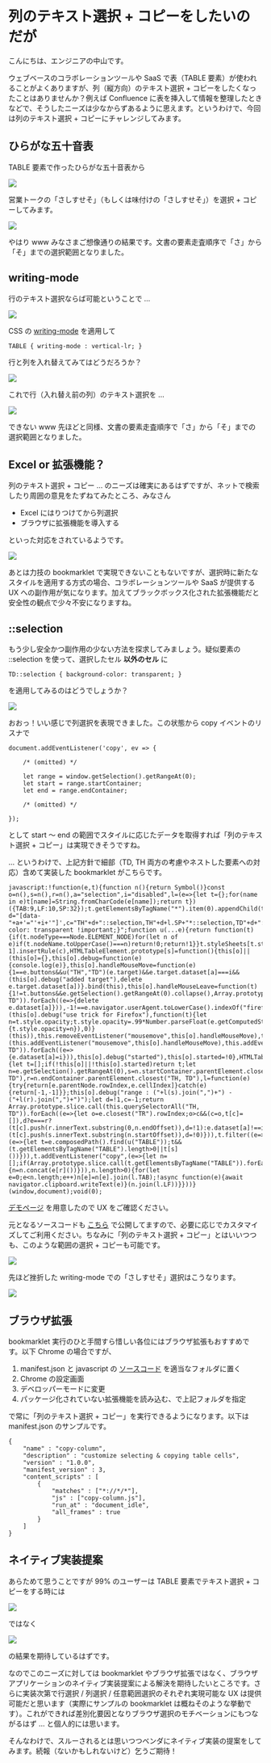 # 列のテキスト選択 + コピーをしたいのだが

こんにちは、エンジニアの中山です。

ウェブベースのコラボレーションツールや SaaS で表（TABLE 要素）が使われることがよくありますが、列（縦方向）のテキスト選択 + コピーをしたくなったことはありませんか？例えば Confluence に表を挿入して情報を整理したときなどで、そうしたニーズは少なからずあるように思えます。というわけで、今回は列のテキスト選択 + コピーにチャレンジしてみます。

## ひらがな五十音表

TABLE 要素で作ったひらがな五十音表から

<img src='https://raw.githubusercontent.com/nakayama-kazuki/2020/master/bookmarklets/column/img/50-1.png' />

営業トークの「さしすせそ」（もしくは味付けの「さしすせそ」）を選択 + コピーしてみます。

<img src='https://raw.githubusercontent.com/nakayama-kazuki/2020/master/bookmarklets/column/img/50-2.png' />

やはり www みなさまご想像通りの結果です。文書の要素走査順序で「さ」から「そ」までの選択範囲となりました。

## writing-mode

行のテキスト選択ならば可能ということで …

<img src='https://raw.githubusercontent.com/nakayama-kazuki/2020/master/bookmarklets/column/img/50-8.png' />

CSS の [writing-mode](https://www.w3.org/TR/css-writing-modes-3/) を適用して

```
TABLE { writing-mode : vertical-lr; }
```

行と列を入れ替えてみてはどうだろうか？

<img src='https://raw.githubusercontent.com/nakayama-kazuki/2020/master/bookmarklets/column/img/50-3.png' />

これで行（入れ替え前の列）のテキスト選択を …

<img src='https://raw.githubusercontent.com/nakayama-kazuki/2020/master/bookmarklets/column/img/50-4.png' />

できない www 先ほどと同様、文書の要素走査順序で「さ」から「そ」までの選択範囲となりました。

## Excel or 拡張機能？

列のテキスト選択 + コピー … のニーズは確実にあるはずですが、ネットで検索したり周囲の意見をたずねてみたところ、みなさん

- Excel にはりつけてから列選択
- ブラウザに拡張機能を導入する

といった対応をされているようです。

<img src='https://raw.githubusercontent.com/nakayama-kazuki/2020/master/bookmarklets/column/img/50-9.png' />

あとは力技の bookmarklet で実現できないこともないですが、選択時に新たなスタイルを適用する方式の場合、コラボレーションツールや SaaS が提供する UX への副作用が気になります。加えてブラックボックス化された拡張機能だと安全性の観点で少々不安になりますね。

## ::selection

もう少し安全かつ副作用の少ない方法を探求してみましょう。疑似要素の ::selection を使って、選択したセル **以外のセル** に

```
TD::selection { background-color: transparent; }
```

を適用してみるのはどうでしょうか？

<img src='https://raw.githubusercontent.com/nakayama-kazuki/2020/master/bookmarklets/column/img/50-5.png' />

おおっ！いい感じで列選択を表現できました。この状態から copy イベントのリスナで

```
document.addEventListener('copy', ev => {

    /* (omitted) */

    let range = window.getSelection().getRangeAt(0);
    let start = range.startContainer;
    let end = range.endContainer;

    /* (omitted) */

});
```

として start ～ end の範囲でスタイルに応じたデータを取得すれば「列のテキスト選択 + コピー」は実現できそうですね。

… というわけで、上記方針で細部（TD, TH 両方の考慮やネストした要素への対応）含めて実装した bookmarklet がこちらです。

```
javascript:!function(e,t){function n(){return Symbol()}const o=n(),s=n(),r=n(),a="selection",i="disabled",l=(e=>{let t={};for(name in e)t[name]=String.fromCharCode(e[name]);return t})({TAB:9,LF:10,SP:32});t.getElementsByTagName("*").item(0).appendChild(t.createElement("STYLE"));let d="[data-"+a+'="'+i+'"]',c="TH"+d+"::selection,TH"+d+l.SP+"*::selection,TD"+d+"::selection,TD"+d+l.SP+"*::selection{background-color: transparent !important;}";function u(...e){return function(t){if(t.nodeType===Node.ELEMENT_NODE)for(let n of e)if(t.nodeName.toUpperCase()===n)return!0;return!1}}t.styleSheets[t.styleSheets.length-1].insertRule(c),HTMLTableElement.prototype[s]=function(){this[o]||(this[o]={},this[o].debug=function(e){console.log(e)},this[o].handleMouseMove=function(e){1==e.buttons&&u("TH","TD")(e.target)&&e.target.dataset[a]===i&&(this[o].debug("added target"),delete e.target.dataset[a])}.bind(this),this[o].handleMouseLeave=function(t){1!=t.buttons&&e.getSelection().getRangeAt(0).collapse(),Array.prototype.slice.call(this.querySelectorAll("TH, TD")).forEach((e=>{delete e.dataset[a]})),-1!==e.navigator.userAgent.toLowerCase().indexOf("firefox")&&(this[o].debug("use trick for Firefox"),function(t){let n=t.style.opacity;t.style.opacity=.99*Number.parseFloat(e.getComputedStyle(t).opacity),window.setTimeout((()=>{t.style.opacity=n}),0)}(this)),this.removeEventListener("mousemove",this[o].handleMouseMove),this.removeEventListener("mouseleave",this[o].handleMouseLeave),this[o].debug("stopped"),this[o].started=!1}.bind(this),this[o].started=!1),this[o].started||(this.addEventListener("mousemove",this[o].handleMouseMove),this.addEventListener("mouseleave",this[o].handleMouseLeave)),Array.prototype.slice.call(this.querySelectorAll("TH, TD")).forEach((e=>{e.dataset[a]=i})),this[o].debug("started"),this[o].started=!0},HTMLTableElement.prototype[r]=function(){let t=[];if(!this[o]||!this[o].started)return t;let n=e.getSelection().getRangeAt(0),s=n.startContainer.parentElement.closest("TH, TD"),r=n.endContainer.parentElement.closest("TH, TD"),l=function(e){try{return[e.parentNode.rowIndex,e.cellIndex]}catch(e){return[-1,-1]}};this[o].debug("range : ("+l(s).join(",")+") - ("+l(r).join(",")+")");let d=!1,c=-1;return Array.prototype.slice.call(this.querySelectorAll("TH, TD")).forEach((e=>{let o=e.closest("TR").rowIndex;o>c&&(c=o,t[c]=[]),d?e===r?(t[c].push(r.innerText.substring(0,n.endOffset)),d=!1):e.dataset[a]!==i&&t[c].push(e.innerText):e===s&&(t[c].push(s.innerText.substring(n.startOffset)),d=!0)})),t.filter((e=>e))},t.addEventListener("selectstart",(e=>{let t=e.composedPath().find(u("TABLE"));t&&(t.getElementsByTagName("TABLE").length>0||t[s]())})),t.addEventListener("copy",(e=>{let n=[];if(Array.prototype.slice.call(t.getElementsByTagName("TABLE")).forEach((e=>{n=n.concat(e[r]())})),n.length>0){for(let e=0;e<n.length;e++)n[e]=n[e].join(l.TAB);!async function(e){await navigator.clipboard.writeText(e)}(n.join(l.LF))}}))}(window,document);void(0);
```

[デモページ](https://pj-corridor.net/table-demo/demo.html) を用意したので UX をご確認ください。

元となるソースコードも [こちら](https://github.com/nakayama-kazuki/2020/blob/master/bookmarklets/copy-column-v2.txt) で公開してますので、必要に応じでカスタマイズしてご利用ください。ちなみに「列のテキスト選択 + コピー」とはいいつつも、このような範囲の選択 + コピーも可能です。

<img src='https://raw.githubusercontent.com/nakayama-kazuki/2020/master/bookmarklets/column/img/50-6.png' />

先ほど挫折した writing-mode での「さしすせそ」選択はこうなります。

<img src='https://raw.githubusercontent.com/nakayama-kazuki/2020/master/bookmarklets/column/img/50-7.png' />

## ブラウザ拡張

bookmarklet 実行のひと手間すら惜しい各位にはブラウザ拡張もおすすめです。以下 Chrome の場合ですが、

1. manifest.json と javascript の [ソースコード](https://github.com/nakayama-kazuki/2020/blob/master/bookmarklets/copy-column-v2.txt)  を適当なフォルダに置く
2. Chrome の設定画面
3. デベロッパーモードに変更
4. パッケージ化されていない拡張機能を読み込む、で上記フォルダを指定

で常に「列のテキスト選択 + コピー」を実行できるようになります。以下は manifest.json のサンプルです。

```
{
    "name" : "copy-column",
    "description" : "customize selecting & copying table cells",
    "version" : "1.0.0",
    "manifest_version" : 3,
    "content_scripts" : [
        {
            "matches" : ["*://*/*"],
            "js" : ["copy-column.js"],
            "run_at" : "document_idle",
            "all_frames" : true
        }
    ]
}
```

## ネイティブ実装提案

あらためて思うことですが 99% のユーザーは TABLE 要素でテキスト選択 + コピーをする時には

<img src='https://raw.githubusercontent.com/nakayama-kazuki/2020/master/bookmarklets/column/img/50-2.png' />

ではなく

<img src='https://raw.githubusercontent.com/nakayama-kazuki/2020/master/bookmarklets/column/img/50-5.png' />

の結果を期待しているはずです。

なのでこのニーズに対しては bookmarklet やブラウザ拡張ではなく、ブラウザアプリケーションのネイティブ実装提案による解決を期待したいところです。さらに実装次第で行選択 / 列選択 / 任意範囲選択のそれぞれ実現可能な UX は提供可能だと思います（実際にサンプルの bookmarklet は概ねそのような挙動です）。これができれば差別化要因となりブラウザ選択のモチベーションにもつながるはず … と個人的には思います。

そんなわけで、スルーされるとは思いつつベンダにネイティブ実装の提案をしてみます。続報（ないかもしれないけど）乞うご期待！

